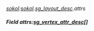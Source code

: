 _[sokol](../../modules/sokol/sokol-module.md):[sokol](../../modules/sokol/sokol-module.md).[sg\_layout\_desc](../../modules/sokol/sokol-sg_layout_desc.md).attrs_
##### Field attrs:[sg_vertex_attr_desc](../../modules/sokol/sokol-sg_vertex_attr_desc.md)[]
